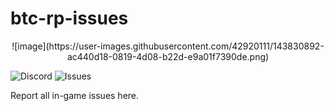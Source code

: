 # btc-rp-issues
<p align="center">
![image](https://user-images.githubusercontent.com/42920111/143830892-ac440d18-0819-4d08-b22d-e9a01f7390de.png)

![Discord](https://img.shields.io/discord/804053511675314256?style=flat)
![Issues](https://img.shields.io/bitbucket/issues-raw/boom1053/btc-rp-issues)

Report all in-game issues here.
</p>